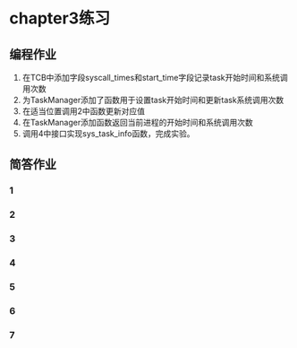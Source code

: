 # chapter3练习
## 编程作业
1. 在TCB中添加字段syscall_times和start_time字段记录task开始时间和系统调用次数
2. 为TaskManager添加了函数用于设置task开始时间和更新task系统调用次数
3. 在适当位置调用2中函数更新对应值
4. 在TaskManager添加函数返回当前进程的开始时间和系统调用次数
5. 调用4中接口实现sys_task_info函数，完成实验。
## 简答作业
### 1

### 2
### 3
### 4
### 5
### 6
### 7
